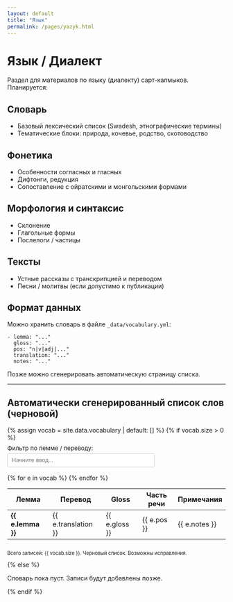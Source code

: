 ```yaml
---
layout: default
title: "Язык"
permalink: /pages/yazyk.html
---
```

# Язык / Диалект

Раздел для материалов по языку (диалекту) сарт-калмыков. Планируется:

## Словарь
- Базовый лексический список (Swadesh, этнографические термины)
- Тематические блоки: природа, кочевье, родство, скотоводство

## Фонетика
- Особенности согласных и гласных
- Дифтонги, редукция
- Сопоставление с ойратскими и монгольскими формами

## Морфология и синтаксис
- Склонение
- Глагольные формы
- Послелоги / частицы

## Тексты
- Устные рассказы с транскрипцией и переводом
- Песни / молитвы (если допустимо к публикации)

## Формат данных
Можно хранить словарь в файле `_data/vocabulary.yml`:
```
- lemma: "..."
  gloss: "..."
  pos: "n|v|adj|..."
  translation: "..."
  notes: "..."
```
Позже можно сгенерировать автоматическую страницу списка.

---
## Автоматически сгенерированный список слов (черновой)
{% assign vocab = site.data.vocabulary | default: [] %}
{% if vocab.size > 0 %}
<label for="vocab-filter" style="display:block;margin:.5rem 0 .25rem;font-size:.85rem;">Фильтр по лемме / переводу:</label>
<input id="vocab-filter" type="text" placeholder="Начните ввод..." style="padding:.45rem .6rem;max-width:340px;width:100%;border:1px solid #ccc;border-radius:4px;" />
<div style="overflow-x:auto;margin-top:1rem;">
<table id="vocab-table">
  <thead>
    <tr>
      <th>Лемма</th>
      <th>Перевод</th>
      <th>Gloss</th>
      <th>Часть речи</th>
      <th>Примечания</th>
    </tr>
  </thead>
  <tbody>
  {% for e in vocab %}
    <tr>
      <td><strong>{{ e.lemma }}</strong></td>
      <td>{{ e.translation }}</td>
      <td>{{ e.gloss }}</td>
      <td>{{ e.pos }}</td>
      <td>{{ e.notes }}</td>
    </tr>
  {% endfor %}
  </tbody>
</table>
</div>
<p class="muted" style="margin-top:.6rem;font-size:.7rem;">Всего записей: {{ vocab.size }}. Черновый список. Возможны исправления.</p>
{% else %}
<p>Словарь пока пуст. Записи будут добавлены позже.</p>
{% endif %}
